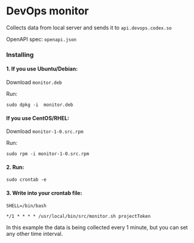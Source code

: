 # DevOps monitor

Collects data from local server and sends it to `api.devops.codex.so`

OpenAPI spec: `openapi.json`

### Installing

#### 1. If you use Ubuntu/Debian:

Download `monitor.deb`

Run:

```shell
sudo dpkg -i  monitor.deb
``` 

#### If you use CentOS/RHEL:

Download `monitor-1-0.src.rpm`

Run:

```shell
sudo rpm -i monitor-1-0.src.rpm
```

#### 2. Run:

```shell
sudo crontab -e 
```

#### 3. Write into your crontab file:

```shell
SHELL=/bin/bash

*/1 * * * * /usr/local/bin/src/monitor.sh projectToken
```
In this example the data is being collected every 1 minute, but you can set any other time interval.
